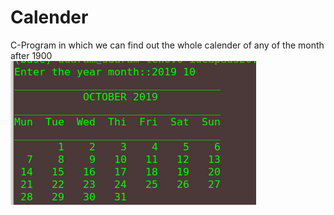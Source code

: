 # Calender
C-Program in which we can find out the whole calender of any of the month after 1900 <br>
<img src='https://github.com/udaram/Calender/blob/master/Screenshot%20from%202019-10-09%2009-28-49.png'>
